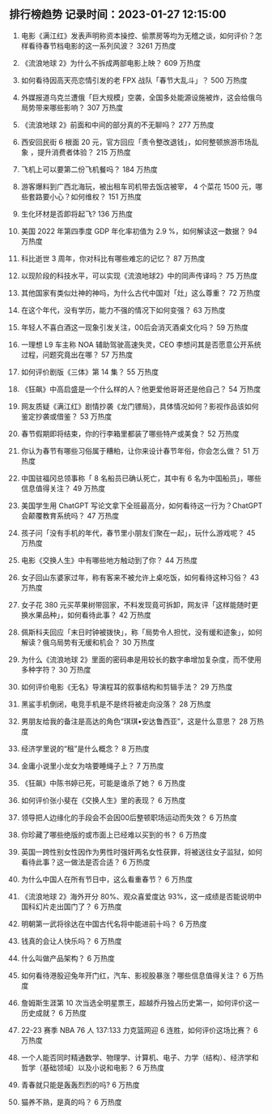 
## 排行榜趋势 记录时间：2023-01-27 12:15:00
  
  1. 电影《满江红》发表声明称资本操控、偷票房等均为无稽之谈，如何评价？怎样看待春节档电影的这一系列风波？ 3261 万热度
    
  2. 《流浪地球 2》为什么不拆成两部电影上映？ 609 万热度
    
  3. 如何看待因高天亮恋情引发的老 FPX 战队「春节大乱斗」？ 500 万热度
    
  4. 外媒报道乌克兰遭俄「巨大规模」空袭，全国多处能源设施被炸，这会给俄乌局势带来哪些影响？ 307 万热度
    
  5. 《流浪地球 2》前面和中间的部分真的不无聊吗？ 277 万热度
    
  6. 西安回民街 6 根面 20 元，官方回应「责令整改退钱」，如何整顿旅游市场乱象 ，提升消费者体验？ 215 万热度
    
  7. 飞机上可以要第二份飞机餐吗？ 184 万热度
    
  8. 游客爆料到广西北海玩，被出租车司机带去饭店被宰， 4 个菜花 1500 元，哪些套路要小心？如何维权？ 151 万热度
    
  9. 生化环材是否即将起飞? 136 万热度
    
  10. 美国 2022 年第四季度 GDP 年化率初值为 2.9 %，如何解读这一数据？ 94 万热度
    
  11. 科比逝世 3 周年，你对科比有哪些难忘的记忆？ 87 万热度
    
  12. 以现阶段的科技水平，可以实现《流浪地球2》中的同声传译吗？ 75 万热度
    
  13. 其他国家有类似灶神的神吗，为什么古代中国对「灶」这么尊重？ 72 万热度
    
  14. 在这个年代，没有学历，能力不强的情况下如何变强？ 63 万热度
    
  15. 年轻人不喜白酒这一现象引发关注，00后会消灭酒桌文化吗？ 59 万热度
    
  16. 一理想 L9 车主称 NOA 辅助驾驶高速失灵，CEO 李想问其是否愿意公开系统过程，问题究竟出在哪？ 57 万热度
    
  17. 如何评价剧版《三体》第 14 集？ 55 万热度
    
  18. 《狂飙》中高启盛是一个什么样的人？他更爱他哥哥还是他自己？ 54 万热度
    
  19. 网友质疑《满江红》剧情抄袭《龙门镖局》，具体情况如何？影视作品该如何鉴定抄袭或借鉴？ 53 万热度
    
  20. 春节假期即将结束，你的行李箱里都装了哪些特产或美食？ 52 万热度
    
  21. 你认为春节有哪些习俗属于糟粕，让你来设计春节年俗，你会怎么做？ 51 万热度
    
  22. 中国驻福冈总领事称「 8 名船员已确认死亡，其中有 6 名为中国船员」，哪些信息值得关注？ 49 万热度
    
  23. 美国学生用 ChatGPT 写论文拿下全班最高分，如何看待这一行为？ChatGPT 会颠覆教育系统吗？ 47 万热度
    
  24. 孩子问「没有手机的年代，春节里小朋友们聚在一起」，玩什么游戏呢？ 45 万热度
    
  25. 电影《交换人生》中有哪些地方触动到了你？ 44 万热度
    
  26. 女子回山东婆家过年，称有客来不被允许上桌吃饭，如何看待这种习俗？ 43 万热度
    
  27. 女子花 380 元买苹果树带回家，不料发现竟可拆卸，网友评「这样能随时更换水果品种」，如何看待此事？ 42 万热度
    
  28. 佩斯科夫回应「末日时钟被拨快」，称「局势令人担忧，没有缓和迹象」，如何解读？俄乌局势有无缓和机会？ 30 万热度
    
  29. 为什么《流浪地球 2》里面的密码串是用较长的数字串增加复杂度，而不使用多种字符？ 30 万热度
    
  30. 如何评价电影《无名》导演程耳的叙事结构和剪辑手法？ 29 万热度
    
  31. 黑鲨手机倒闭，电竞手机是不是终将被走向没落？ 28 万热度
    
  32. 男朋友给我的备注是高达的角色“琪琪•安达鲁西亚”，这是什么意思？ 28 万热度
    
  33. 经济学里说的“租”是什么概念？ 8 万热度
    
  34. 金庸小说里小龙女为啥要睡绳子上？ 7 万热度
    
  35. 《狂飙》中陈书婷已死，可能是谁杀了她？ 6 万热度
    
  36. 如何评价张小斐在《交换人生》里的表现？ 6 万热度
    
  37. 领导把人边缘化的手段会不会因00后整顿职场运动而失效？ 6 万热度
    
  38. 你珍藏了哪些绝版的或市面上已经难以买到的书？ 6 万热度
    
  39. 英国一跨性别女性因作为男性时强奸两名女性获罪，将被送往女子监狱，如何看待此事？这一做法是否合适？ 6 万热度
    
  40. 为什么中国人在所有节日中，这么看重春节？ 6 万热度
    
  41. 《流浪地球 2》海外开分 80%、观众喜爱度达 93%，这一成绩是否能说明中国科幻片走出国门了？ 6 万热度
    
  42. 明朝第一武将徐达在中国古代名将中能进前十吗？ 6 万热度
    
  43. 钱真的会让人快乐吗？ 6 万热度
    
  44. 什么叫做产品架构？ 6 万热度
    
  45. 如何看待港股迎兔年开门红，汽车、影视股暴涨？哪些信息值得关注？ 6 万热度
    
  46. 詹姆斯生涯第 10 次当选全明星票王，超越乔丹独占历史第一，如何评价这一历史成就？ 6 万热度
    
  47. 22-23 赛季 NBA 76 人 137:133 力克篮网迎 6 连胜，如何评价这场比赛？ 6 万热度
    
  48. 一个人能否同时精通数学、物理学、计算机、电子、力学（结构）、经济学和哲学（基础领域）以及小说和电影？ 6 万热度
    
  49. 青春就只能是轰轰烈烈的吗? 6 万热度
    
  50. 猫养不熟，是真的吗？ 6 万热度
    